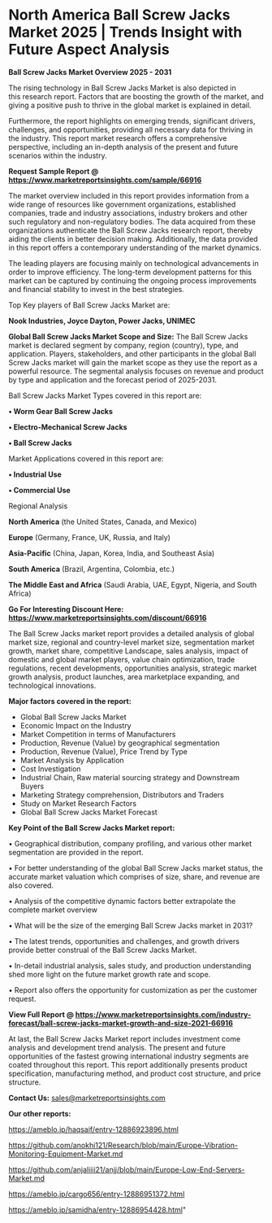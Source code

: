 # North America Ball Screw Jacks Market 2025 | Trends Insight with Future Aspect Analysis

<Strong> Ball Screw Jacks Market Overview 2025 - 2031</strong>

The rising technology in Ball Screw Jacks Market is also depicted in this research report. Factors that are boosting the growth of the market, and giving a positive push to thrive in the global market is explained in detail.

Furthermore, the report highlights on emerging trends, significant drivers, challenges, and opportunities, providing all necessary data for thriving in the industry. This report market research offers a comprehensive perspective, including an in-depth analysis of the present and future scenarios within the industry.

<strong>Request Sample Report @ <a href=https://www.marketreportsinsights.com/sample/66916>https://www.marketreportsinsights.com/sample/66916</a></strong>

The market overview included in this report provides information from a wide range of resources like government organizations, established companies, trade and industry associations, industry brokers and other such regulatory and non-regulatory bodies. The data acquired from these organizations authenticate the Ball Screw Jacks research report, thereby aiding the clients in better decision making. Additionally, the data provided in this report offers a contemporary understanding of the market dynamics.

The leading players are focusing mainly on technological advancements in order to improve efficiency. The long-term development patterns for this market can be captured by continuing the ongoing process improvements and financial stability to invest in the best strategies.

Top Key players of Ball Screw Jacks Market are:

<strong>Nook Industries, Joyce Dayton, Power Jacks, UNIMEC</strong>

<strong><b>Global Ball Screw Jacks Market Scope and Size:</b></strong>
The Ball Screw Jacks market is declared segment by company, region (country), type, and application. Players, stakeholders, and other participants in the global Ball Screw Jacks market will gain the market scope as they use the report as a powerful resource. The segmental analysis focuses on revenue and product by type and application and the forecast period of 2025-2031.

Ball Screw Jacks Market Types covered in this report are:

<strong>• Worm Gear Ball Screw Jacks

• Electro-Mechanical Screw Jacks

• Ball Screw Jacks</strong>

Market Applications covered in this report are:

<strong>• Industrial Use

• Commercial Use</strong> 

Regional Analysis

<strong>North America</strong> (the United States, Canada, and Mexico)

<strong>Europe</strong> (Germany, France, UK, Russia, and Italy)

<strong>Asia-Pacific</strong> (China, Japan, Korea, India, and Southeast Asia)

<strong>South America</strong> (Brazil, Argentina, Colombia, etc.)

<strong>The Middle East and Africa</strong> (Saudi Arabia, UAE, Egypt, Nigeria, and South Africa)

<strong>Go For Interesting Discount Here: <a href=https://www.marketreportsinsights.com/discount/66916>https://www.marketreportsinsights.com/discount/66916</a></strong>

The Ball Screw Jacks market report provides a detailed analysis of global market size, regional and country-level market size, segmentation market growth, market share, competitive Landscape, sales analysis, impact of domestic and global market players, value chain optimization, trade regulations, recent developments, opportunities analysis, strategic market growth analysis, product launches, area marketplace expanding, and technological innovations.

<strong><b>Major factors covered in the report:</b></strong>
<ul>
  <li>Global Ball Screw Jacks Market </li>
  <li>Economic Impact on the Industry</li>
  <li>Market Competition in terms of Manufacturers</li>
  <li>Production, Revenue (Value) by geographical segmentation</li>
  <li>Production, Revenue (Value), Price Trend by Type</li>
  <li>Market Analysis by Application</li>
  <li>Cost Investigation</li>
  <li>Industrial Chain, Raw material sourcing strategy and Downstream Buyers</li>
  <li>Marketing Strategy comprehension, Distributors and Traders</li>
  <li>Study on Market Research Factors</li>
  <li>Global Ball Screw Jacks Market Forecast</li>
</ul>

<strong><b>Key Point of the Ball Screw Jacks Market report:</b></strong>

• Geographical distribution, company profiling, and various other market segmentation are provided in the report.

• For better understanding of the global Ball Screw Jacks market status, the accurate market valuation which comprises of size, share, and revenue are also covered.

• Analysis of the competitive dynamic factors better extrapolate the complete market overview

• What will be the size of the emerging Ball Screw Jacks market in 2031?

• The latest trends, opportunities and challenges, and growth drivers provide better construal of the Ball Screw Jacks Market.

• In-detail industrial analysis, sales study, and production understanding shed more light on the future market growth rate and scope.

• Report also offers the opportunity for customization as per the customer request.

<strong><b>View Full Report @ <a href=https://www.marketreportsinsights.com/industry-forecast/ball-screw-jacks-market-growth-and-size-2021-66916>https://www.marketreportsinsights.com/industry-forecast/ball-screw-jacks-market-growth-and-size-2021-66916</a></b></strong>


At last, the Ball Screw Jacks Market report includes investment come analysis and development trend analysis. The present and future opportunities of the fastest growing international industry segments are coated throughout this report. This report additionally presents product specification, manufacturing method, and product cost structure, and price structure.

<strong>Contact Us:</strong>
sales@marketreportsinsights.com

<strong>Our other reports:</strong>

<a href=https://ameblo.jp/haqsaif/entry-12886923896.html>https://ameblo.jp/haqsaif/entry-12886923896.html</a>

<a href=https://github.com/anokhi121/Research/blob/main/Europe-Vibration-Monitoring-Equipment-Market.md>https://github.com/anokhi121/Research/blob/main/Europe-Vibration-Monitoring-Equipment-Market.md</a>

<a href=https://github.com/anjaliiii21/anjj/blob/main/Europe-Low-End-Servers-Market.md>https://github.com/anjaliiii21/anjj/blob/main/Europe-Low-End-Servers-Market.md</a>

<a href=https://ameblo.jp/cargo656/entry-12886951372.html>https://ameblo.jp/cargo656/entry-12886951372.html</a>

<a href=https://ameblo.jp/samidha/entry-12886954428.html>https://ameblo.jp/samidha/entry-12886954428.html</a>"
